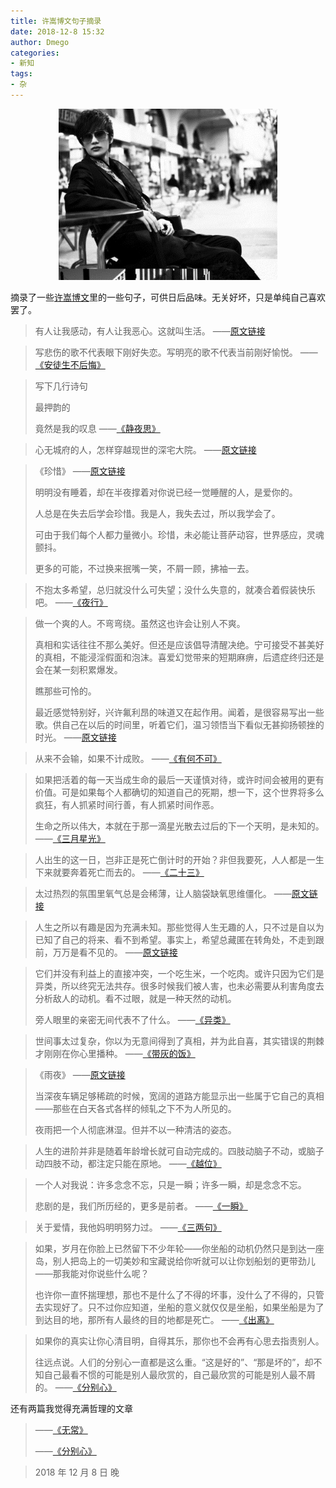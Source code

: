 ```yaml
---
title: 许嵩博文句子摘录
date: 2018-12-8 15:32
author: Dmego
categories: 
- 新知
tags: 
- 杂
---
```


<!--more-->

<center>
<img src="excerpts-from-xusong-blog/xusong.jpg" width="350px" />
</center>




摘录了一些[许嵩博文](http://blog.sina.com.cn/vae)里的一些句子，可供日后品味。无关好坏，只是单纯自己喜欢罢了。



> 有人让我感动，有人让我恶心。这就叫生活。	——[原文链接](http://blog.sina.com.cn/s/blog_4a90c0b8010007ov.html)



> 写悲伤的歌不代表眼下刚好失恋。写明亮的歌不代表当前刚好愉悦。	——[《安徒生不后悔》](http://blog.sina.com.cn/s/blog_4a90c0b80100064c.html)



> 写下几行诗句
>
> 最押韵的
>
> 竟然是我的叹息	——[《静夜思》](http://blog.sina.com.cn/s/blog_4a90c0b80100069h.html)



> 心无城府的人，怎样穿越现世的深宅大院。	——[原文链接](http://blog.sina.com.cn/s/blog_4a90c0b801000avk.html)



> 《珍惜》  ——[原文链接](http://blog.sina.com.cn/s/blog_4a90c0b801000ben.html)
>
> 明明没有睡着，却在半夜撑着对你说已经一觉睡醒的人，是爱你的。
>
> 人总是在失去后学会珍惜。我是人，我失去过，所以我学会了。
>
> 可由于我们每个人都力量微小。珍惜，未必能让菩萨动容，世界感应，灵魂颤抖。
>
> 更多的可能，不过换来抿嘴一笑，不屑一顾，拂袖一去。



> 不抱太多希望，总归就没什么可失望；没什么失意的，就凑合着假装快乐吧。	——[《夜行》](http://blog.sina.com.cn/s/blog_4a90c0b801000bh2.html)



> 做一个爽的人。不弯弯绕。虽然这也许会让别人不爽。
>
> 真相和实话往往不那么美好。但还是应该倡导清醒决绝。宁可接受不甚美好的真相，不能浸淫假面和泡沫。喜爱幻觉带来的短期麻痹，后遗症终归还是会在某一刻积累爆发。
>
> 瞧那些可怜的。
>
> 最近感觉特别好，兴许氟利昂的味道又在起作用。闻着，是很容易写出一些歌。供自己在以后的时间里，听着它们，温习领悟当下看似无甚抑扬顿挫的时光。	——[原文链接](http://blog.sina.com.cn/s/blog_4a90c0b801009v3m.html)
>



> 从来不会输，如果不计成败。	——[《有何不可》](http://blog.sina.com.cn/s/blog_4a90c0b80100bmi6.html)



> 如果把活着的每一天当成生命的最后一天谨慎对待，或许时间会被用的更有价值。可是如果每个人都确切的知道自己的死期，想一下，这个世界将多么疯狂，有人抓紧时间行善，有人抓紧时间作恶。
>
> 生命之所以伟大，本就在于那一滴星光散去过后的下一个天明，是未知的。    ——[《三月星光》](http://blog.sina.com.cn/s/blog_4a90c0b80100cl1b.html)
>



> 人出生的这一日，岂非正是死亡倒计时的开始？非但我要死，人人都是一生下来就要奔着死亡而去的。	——[《二十三》](http://blog.sina.com.cn/s/blog_4a90c0b80100dbm4.html)



> 太过热烈的氛围里氧气总是会稀薄，让人脑袋缺氧思维僵化。	——[原文链接](http://blog.sina.com.cn/s/blog_4a90c0b80100dlav.html)



> 人生之所以有趣是因为充满未知。那些觉得人生无趣的人，只不过是自以为已知了自己的将来、看不到希望。事实上，希望总藏匿在转角处，不走到跟前，万万是看不见的。	——[原文链接](http://blog.sina.com.cn/s/blog_4a90c0b80100e513.html)



> 它们并没有利益上的直接冲突，一个吃生米，一个吃肉。或许只因为它们是异类，所以终究无法共存。很多时候我们被人害，也未必需要从利害角度去分析敌人的动机。看不过眼，就是一种天然的动机。
>
> 旁人眼里的亲密无间代表不了什么。		——[《异类》](http://blog.sina.com.cn/s/blog_4a90c0b80100e7m8.html)
>



> 世间事太过复杂，你以为无意间得到了真相，并为此自喜，其实错误的荆棘才刚刚在你心里播种。	——[《带灰的饭》](http://blog.sina.com.cn/s/blog_4a90c0b80100es4m.html)



> 《雨夜》  ——[原文链接](http://blog.sina.com.cn/s/blog_4a90c0b80100glpa.html)
>
> 当深夜车辆足够稀疏的时候，宽阔的道路方能显示出一些属于它自己的真相——那些在白天各式各样的倾轧之下不为人所见的。
>
> 夜雨把一个人彻底淋湿。但并不以一种清洁的姿态。


> 人生的进阶并非是随着年龄增长就可自动完成的。四肢动脑子不动，或脑子动四肢不动，都注定只能在原地。	——[《越位》](http://blog.sina.com.cn/s/blog_4a90c0b80100j7id.html)



> 一个人对我说：许多念念不忘，只是一瞬；许多一瞬，却是念念不忘。
>
>  悲剧的是，我们所历经的，更多是前者。		——[《一瞬》](http://blog.sina.com.cn/s/blog_4a90c0b80100kauq.html)
>


> 关于爱情，我他妈明明努力过。	——[《三两句》](http://blog.sina.com.cn/s/blog_4a90c0b80100mdsg.html)



> 如果，岁月在你脸上已然留下不少年轮——你坐船的动机仍然只是到达一座岛，别人把岛上的一切美妙和宝藏说给你听就可以让你划船划的更带劲儿——那我能对你说些什么呢？
>
> 也许你一直怀揣理想，那也不是什么了不得的坏事，没什么了不得的，只管去实现好了。只不过你应知道，坐船的意义就仅仅是坐船，如果坐船是为了到达目的地，那所有人最终的目的地都是死亡。	——[《出离》](http://blog.sina.com.cn/s/blog_4a90c0b80102dxnv.html)
>


> 如果你的真实让你心清目明，自得其乐，那你也不会再有心思去指责别人。
>
> 往远点说。人们的分别心一直都是这么重。“这是好的”、“那是坏的”，却不知自己最看不惯的可能是别人最欣赏的，自己最欣赏的可能是别人最不屑的。	——[《分别心》](http://blog.sina.com.cn/s/blog_4a90c0b80102dy65.html)
>


还有两篇我觉得充满哲理的文章

> ——[《无常》](http://blog.sina.com.cn/s/blog_4a90c0b80102dyn8.html)
>
> ——[《分别心》](http://blog.sina.com.cn/s/blog_4a90c0b80102dy65.html)



> 2018 年 12 月 8 日 晚